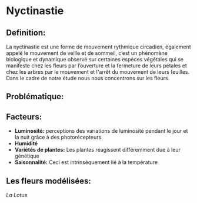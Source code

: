 # Nyctinastie
## Definition: 
La nyctinastie est une forme de mouvement rythmique circadien, également appelé le mouvement de veille et de sommeil, c’est un phénomène biologique et dynamique observé sur certaines espèces végétales qui se manifeste chez les fleurs par l’ouverture et la fermeture de leurs pétales et chez les arbres par le mouvement et l'arrêt du mouvement de leurs feuilles. 
Dans le cadre de notre étude nous nous concentrons sur les fleurs.

## Problématique:

## Facteurs: 
  - **Luminosité:** perceptions des variations de luminosité pendant le jour et la nuit grâce à des photorécepteurs
  - **Humidité**
  - **Variétés de plantes:** Les plantes réagissent différemment due à leur génétique
  - **Saisonnalité:** Ceci est intrinsèquement lié à la température


## Les fleurs modélisées:

*La* *Lotus*

